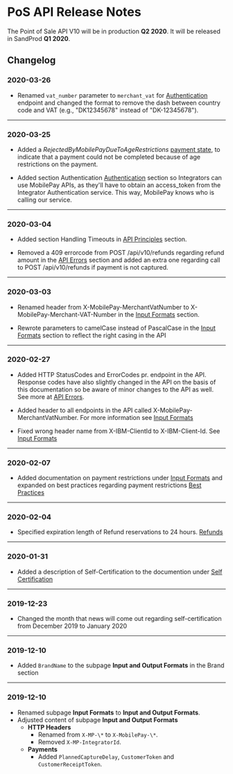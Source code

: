 # <a name="release_notes"></a>PoS API Release Notes

The Point of Sale API V10 will be in production **Q2 2020**. It will be released in SandProd **Q1 2020**.

## Changelog

### 2020-03-26

- Renamed `vat_number` parameter to `merchant_vat` for [Authentication](pos_integratorauthentication) endpoint and changed the format to remove the dash between country code and VAT (e.g., "DK12345678" instead of "DK-12345678"). 

---

### 2020-03-25

- Added a *RejectedByMobilePayDueToAgeRestrictions* [payment state](payment_flows#payment_flow_states), to indicate that a payment could not be completed because of age restrictions on the payment. 

- Added section Authentication  [Authentication](pos_integratorauthentication) section so Integrators can use MobilePay APIs, as they'll have to obtain an access_token from the Integrator Authentication service. This way, MobilePay knows who is calling our service.


---

### 2020-03-04

- Added section Handling Timeouts in [API Principles](api_principles) section.

- Removed a 409 errorcode from POST /api/v10/refunds regarding refund amount in the [API Errors](endpoint_errors) section and added an extra one regarding call to POST /api/v10/refunds if payment is not captured.

---

### 2020-03-03

- Renamed header from X-MobilePay-MerchantVatNumber to X-MobilePay-Merchant-VAT-Number in the [Input Formats](input_formats) section.

- Rewrote parameters to camelCase instead of PascalCase in the [Input Formats](input_formats) section to reflect the right casing in the API

---
### 2020-02-27

- Added HTTP StatusCodes and ErrorCodes pr. endpoint in the API. Response codes have also slightly changed in the API on the basis of this documentation so be aware of minor changes to the API as well. See more at [API Errors](endpoint_errors).

- Added header to all endpoints in the API called X-MobilePay-MerchantVatNumber. For more information see [Input Formats](input_formats#HTTP_Headers)

- Fixed wrong header name from X-IBM-ClientId to X-IBM-Client-Id. See [Input Formats](input_formats#HTTP_Headers)

---
### 2020-02-07

- Added documentation on payment restrictions under [Input Formats](input_formats#payment_restrictions) and expanded on best practices regarding payment restrictions [Best Practices](best_practices)

---
### 2020-02-04

- Specified expiration length of Refund reservations to 24 hours. [Refunds](payment_flows#refunds)

---
### 2020-01-31

- Added a description of Self-Certification to the documention under [Self Certification](self_certification)

---

### 2019-12-23

- Changed the month that news will come out regarding self-certification from December 2019 to January 2020

---

### 2019-12-10

- Added `BrandName` to the subpage **Input and Output Formats** in the Brand section

---

### 2019-12-10

- Renamed subpage **Input Formats** to **Input and Output Formats**.
- Adjusted content of subpage **Input and Output Formats**
  - **HTTP Headers**
    - Renamed from `X-MP-\*` to `X-MobilePay-\*`.
    - Removed `X-MP-IntegratorId`.
  - **Payments**
    - Added `PlannedCaptureDelay`, `CustomerToken` and `CustomerReceiptToken`.
